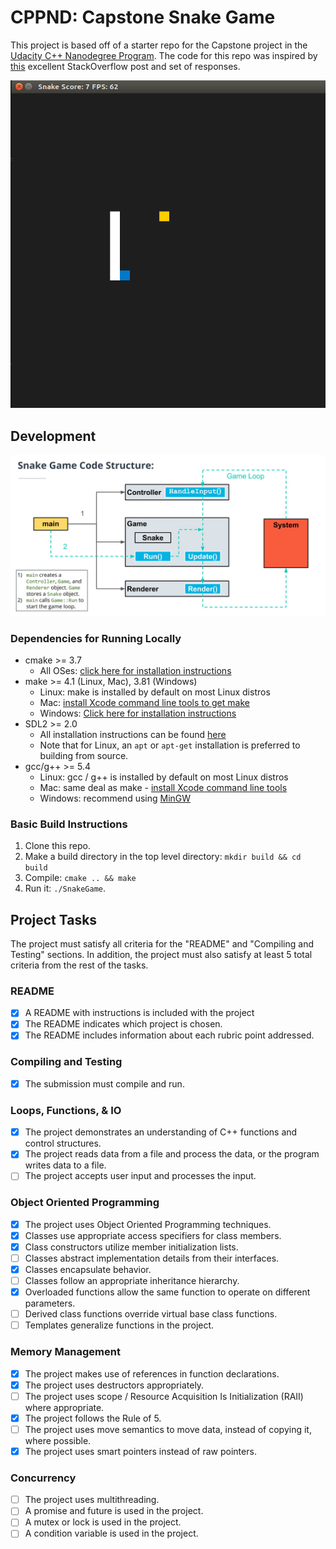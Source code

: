 # CPPND: Capstone Snake Game

This project is based off of a starter repo for the Capstone project in the [Udacity C++ Nanodegree Program](https://www.udacity.com/course/c-plus-plus-nanodegree--nd213). The code for this repo was inspired by [this](https://codereview.stackexchange.com/questions/212296/snake-game-in-c-with-sdl) excellent StackOverflow post and set of responses.

![Snake Game gameplay](./assets/snake_game.gif)

## Development

![Snake Game Code Structure](./assets/game_structure.jpg)

### Dependencies for Running Locally

- cmake >= 3.7
  - All OSes: [click here for installation instructions](https://cmake.org/install/)
- make >= 4.1 (Linux, Mac), 3.81 (Windows)
  - Linux: make is installed by default on most Linux distros
  - Mac: [install Xcode command line tools to get make](https://developer.apple.com/xcode/features/)
  - Windows: [Click here for installation instructions](http://gnuwin32.sourceforge.net/packages/make.htm)
- SDL2 >= 2.0
  - All installation instructions can be found [here](https://wiki.libsdl.org/Installation)
  - Note that for Linux, an `apt` or `apt-get` installation is preferred to building from source.
- gcc/g++ >= 5.4
  - Linux: gcc / g++ is installed by default on most Linux distros
  - Mac: same deal as make - [install Xcode command line tools](https://developer.apple.com/xcode/features/)
  - Windows: recommend using [MinGW](http://www.mingw.org/)

### Basic Build Instructions

1. Clone this repo.
2. Make a build directory in the top level directory: `mkdir build && cd build`
3. Compile: `cmake .. && make`
4. Run it: `./SnakeGame`.

## Project Tasks

The project must satisfy all criteria for the "README" and "Compiling and Testing" sections. In addition, the project must also satisfy at least 5 total criteria from the rest of the tasks.

### README

- [x] A README with instructions is included with the project
- [x] The README indicates which project is chosen.
- [x] The README includes information about each rubric point addressed.

### Compiling and Testing

- [x] The submission must compile and run.

### Loops, Functions, & IO

- [x] The project demonstrates an understanding of C++ functions and control structures.
- [x] The project reads data from a file and process the data, or the program writes data to a file.
- [ ] The project accepts user input and processes the input.

### Object Oriented Programming

- [x] The project uses Object Oriented Programming techniques.
- [x] Classes use appropriate access specifiers for class members.
- [x] Class constructors utilize member initialization lists.
- [ ] Classes abstract implementation details from their interfaces.
- [x] Classes encapsulate behavior.
- [ ] Classes follow an appropriate inheritance hierarchy.
- [x] Overloaded functions allow the same function to operate on different parameters.
- [ ] Derived class functions override virtual base class functions.
- [ ] Templates generalize functions in the project.

### Memory Management

- [x] The project makes use of references in function declarations.
- [x] The project uses destructors appropriately.
- [ ] The project uses scope / Resource Acquisition Is Initialization (RAII) where appropriate.
- [x] The project follows the Rule of 5.
- [ ] The project uses move semantics to move data, instead of copying it, where possible.
- [x] The project uses smart pointers instead of raw pointers.

### Concurrency

- [ ] The project uses multithreading.
- [ ] A promise and future is used in the project.
- [ ] A mutex or lock is used in the project.
- [ ] A condition variable is used in the project.
